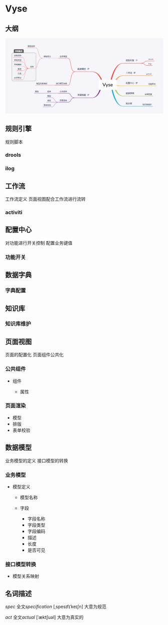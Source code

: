 # Vyse

## 大纲

![大纲](./doc/Vyse.png)

## 规则引擎

规则脚本

### drools

### ilog

## 工作流

工作流定义
页面视图配合工作流进行流转

### activiti

## 配置中心

对功能进行开关控制
配置业务键值

### 功能开关

## 数据字典

### 字典配置

## 知识库

### 知识库维护

## 页面视图

页面的配置化
页面组件公共化

### 公共组件

- 组件

	- 属性

### 页面渲染

- 模型
- 排版
- 表单校验

## 数据模型

业务模型的定义
接口模型的转换

### 业务模型

- 模型定义

	- 模型名称
	- 字段

		- 字段名称
		- 字段类型
		- 字段编码
		- 描述
		- 长度
		- 是否可见

### 接口模型转换

- 模型关系映射

## 名词描述

*spec* 全文*specification* [ˌspesɪfɪˈkeɪʃn] 大意为规范

*act* 全文*actual* [ˈæktʃuəl] 大意为真实的